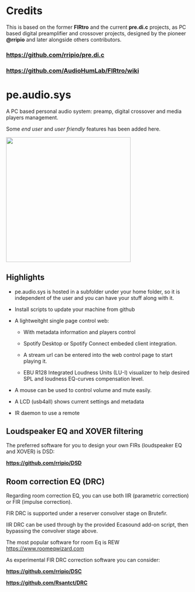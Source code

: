 # Credits

This is based on the former **FIRtro** and the current **pre.di.c** projects, as PC based digital preamplifier and crossover projects, designed by the pioneer **@rripio** and later alongside others contributors.


### https://github.com/rripio/pre.di.c

### https://github.com/AudioHumLab/FIRtro/wiki


# pe.audio.sys

A PC based personal audio system: preamp, digital crossover and media players management.

Some *end user* and *user friendly* features has been added here.

<a href="url"><img src="https://github.com/Rsantct/pre.di.c/blob/master/pre.di.c/clients/www/images/control%20web%20v2.0b.png" align="center" width="340" ></a>

## Highlights

- pe.audio.sys is hosted in a subfolder under your home folder, so it is independent of the user and you can have your stuff along with it.

- Install scripts to update your machine from github

- A lightweitght single page control web:

    - With metadata information and players control
    
    - Spotify Desktop or Spotify Connect embeded client integration.

    - A stream url can be entered into the web control page to start playing it.
    
    - EBU R128 Integrated Loudness Units (LU-I) visualizer to help desired SPL and loudness EQ-curves compensation level.

- A mouse can be used to control volume and mute easily.

- A LCD (usb4all) shows current settings and metadata

- IR daemon to use a remote


## Loudspeaker EQ and XOVER filtering

The preferred software for you to design your own FIRs (loudspeaker EQ and XOVER) is DSD:

**https://github.com/rripio/DSD**


## Room correction EQ (DRC)

Regarding room correction EQ, you can use both IIR (parametric correction) or FIR (impulse correction).

FIR DRC is supported under a reserver convolver stage on Brutefir.

IIR DRC can be used through by the provided Ecasound add-on script, then bypassing the convolver stage above.

The most popular software for room Eq is REW https://www.roomeqwizard.com

As experimental FIR DRC correction software you can consider:

**https://github.com/rripio/DSC**

**https://github.com/Rsantct/DRC**


